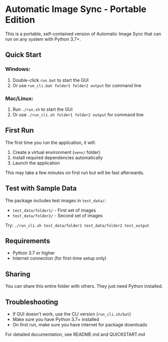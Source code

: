 # Automatic Image Sync - Portable Edition

This is a portable, self-contained version of Automatic Image Sync that can run on any system with Python 3.7+.

## Quick Start

### Windows:
1. Double-click `run.bat` to start the GUI
2. Or use `run_cli.bat folder1 folder2 output` for command line

### Mac/Linux:
1. Run `./run.sh` to start the GUI  
2. Or use `./run_cli.sh folder1 folder2 output` for command line

## First Run
The first time you run the application, it will:
1. Create a virtual environment (`venv/` folder)
2. Install required dependencies automatically
3. Launch the application

This may take a few minutes on first run but will be fast afterwards.

## Test with Sample Data
The package includes test images in `test_data/`:
- `test_data/folder1/` - First set of images
- `test_data/folder2/` - Second set of images

Try: `./run_cli.sh test_data/folder1 test_data/folder2 test_output`

## Requirements
- Python 3.7 or higher
- Internet connection (for first-time setup only)

## Sharing
You can share this entire folder with others. They just need Python installed.

## Troubleshooting
- If GUI doesn't work, use the CLI version (`run_cli.sh/bat`)
- Make sure you have Python 3.7+ installed
- On first run, make sure you have internet for package downloads

For detailed documentation, see README.md and QUICKSTART.md
